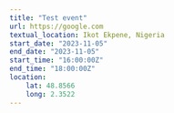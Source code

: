```yaml
---
title: "Test event"
url: https://google.com
textual_location: Ikot Ekpene, Nigeria
start_date: "2023-11-05"
end_date: "2023-11-05"
start_time: "16:00:00Z"
end_time: "18:00:00Z"
location:
    lat: 48.8566
    long: 2.3522
---
```

